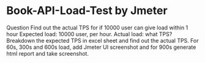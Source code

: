 # Book-API-Load-Test by Jmeter
Question
Find out the actual TPS for if 10000 user can give load within 1 hour Expected load: 10000 user, per hour.
Actual load: what TPS? Breakdown the expected TPS in excel sheet and find out the actual TPS.
For 60s, 300s and 600s load, add Jmeter UI screenshot and for 900s generate html report and take screenshot.


